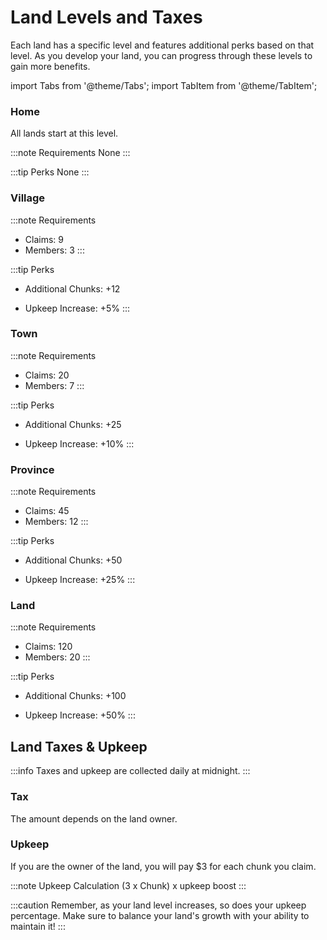 ﻿# Land Levels and Taxes

Each land has a specific level and features additional perks based on that level. As you develop your land, you can progress through these levels to gain more benefits.

import Tabs from '@theme/Tabs';
import TabItem from '@theme/TabItem';

<Tabs>
  <TabItem value="home" label="Level 1: Home" default>

### Home

All lands start at this level.

:::note Requirements
None
:::

:::tip Perks
None
:::

  </TabItem>
  <TabItem value="village" label="Level 2: Village">

### Village

:::note Requirements
- Claims: 9
- Members: 3
  :::

:::tip Perks
- Additional Chunks: +12
- Upkeep Increase: +5%
  :::

  </TabItem>
  <TabItem value="town" label="Level 3: Town">

### Town

:::note Requirements
- Claims: 20
- Members: 7
  :::

:::tip Perks
- Additional Chunks: +25
- Upkeep Increase: +10%
  :::

  </TabItem>
  <TabItem value="province" label="Level 4: Province">

### Province

:::note Requirements
- Claims: 45
- Members: 12
  :::

:::tip Perks
- Additional Chunks: +50
- Upkeep Increase: +25%
  :::

  </TabItem>
  <TabItem value="land" label="Level 5: Land">

### Land

:::note Requirements
- Claims: 120
- Members: 20
  :::

:::tip Perks
- Additional Chunks: +100
- Upkeep Increase: +50%
  :::

  </TabItem>
</Tabs>

## Land Taxes & Upkeep

:::info
Taxes and upkeep are collected daily at midnight.
:::

### Tax
The amount depends on the land owner.

### Upkeep
If you are the owner of the land, you will pay $3 for each chunk you claim.

:::note Upkeep Calculation
(3 x Chunk) x upkeep boost
:::

:::caution
Remember, as your land level increases, so does your upkeep percentage. Make sure to balance your land's growth with your ability to maintain it!
:::